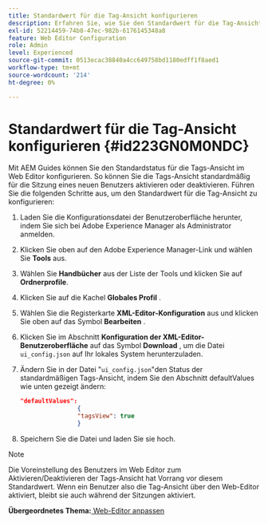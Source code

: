 ```yaml
---
title: Standardwert für die Tag-Ansicht konfigurieren
description: Erfahren Sie, wie Sie den Standardwert für die Tag-Ansicht konfigurieren
exl-id: 52214459-74b8-47ec-982b-6176145348a8
feature: Web Editor Configuration
role: Admin
level: Experienced
source-git-commit: 0513ecac38840a4cc649758bd1180edff1f8aed1
workflow-type: tm+mt
source-wordcount: '214'
ht-degree: 0%

---
```


# Standardwert für die Tag-Ansicht konfigurieren {#id223GN0M0NDC}

Mit AEM Guides können Sie den Standardstatus für die Tags-Ansicht im Web Editor konfigurieren. So können Sie die Tags-Ansicht standardmäßig für die Sitzung eines neuen Benutzers aktivieren oder deaktivieren. Führen Sie die folgenden Schritte aus, um den Standardwert für die Tag-Ansicht zu konfigurieren:

1. Laden Sie die Konfigurationsdatei der Benutzeroberfläche herunter, indem Sie sich bei Adobe Experience Manager als Administrator anmelden.
1. Klicken Sie oben auf den Adobe Experience Manager-Link und wählen Sie **Tools** aus.
1. Wählen Sie **Handbücher** aus der Liste der Tools und klicken Sie auf **Ordnerprofile**.
1. Klicken Sie auf die Kachel **Globales Profil** .
1. Wählen Sie die Registerkarte **XML-Editor-Konfiguration** aus und klicken Sie oben auf das Symbol **Bearbeiten** .
1. Klicken Sie im Abschnitt **Konfiguration der XML-Editor-Benutzeroberfläche** auf das Symbol **Download** , um die Datei `ui_config.json` auf Ihr lokales System herunterzuladen.
1. Ändern Sie in der Datei &quot;`ui_config.json`&quot;den Status der standardmäßigen Tags-Ansicht, indem Sie den Abschnitt defaultValues wie unten gezeigt ändern:

   ```json
   "defaultValues":
                   {
                   "tagsView": true
                   }
   ```

1. Speichern Sie die Datei und laden Sie sie hoch.

>[!NOTE]
>
> Die Voreinstellung des Benutzers im Web Editor zum Aktivieren/Deaktivieren der Tags-Ansicht hat Vorrang vor diesem Standardwert. Wenn ein Benutzer also die Tag-Ansicht über den Web-Editor aktiviert, bleibt sie auch während der Sitzungen aktiviert.

**Übergeordnetes Thema:**[ Web-Editor anpassen](conf-web-editor.md)
